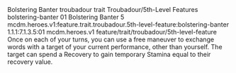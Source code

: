 <ability>
  <name>Bolstering Banter</name>
  <metadata>
    <class>troubadour</class>
    <feature_type>trait</feature_type>
    <file_dpath>Troubadour/5th-Level Features</file_dpath>
    <item_id>bolstering-banter</item_id>
    <item_index>01</item_index>
    <item_name>Bolstering Banter</item_name>
    <level>5</level>
    <scc>mcdm.heroes.v1:feature.trait.troubadour.5th-level-feature:bolstering-banter</scc>
    <scdc>1.1.1:7.1.3.5:01</scdc>
    <source>mcdm.heroes.v1</source>
    <type>feature/trait/troubadour/5th-level-feature</type>
  </metadata>
  <effects>
    <effect type="mundane">Once on each of your turns, you can use a free maneuver to exchange words with a target of your current performance, other than yourself. The target can spend a Recovery to gain temporary Stamina equal to their recovery value.</effect>
  </effects>
</ability>
